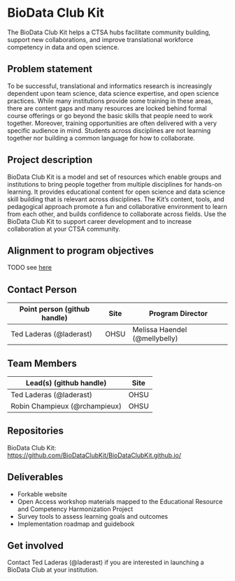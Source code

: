 # BioData Club Kit
The BioData Club Kit helps a CTSA hubs facilitate community building, support new collaborations, and improve translational workforce competency in data and open science.

## Problem statement
To be successful, translational and informatics research is increasingly dependent upon team science, data science expertise, and open science practices. While many institutions provide some training in these areas, there are content gaps and many resources are locked behind formal course offerings or go beyond the basic skills that people need to work together. Moreover, training opportunities are often delivered with a very specific audience in mind. Students across disciplines are not learning together nor building a common language for how to collaborate.

## Project description
BioData Club Kit is a model and set of resources which enable groups and institutions to bring people together from multiple disciplines for hands-on learning. It provides educational content for open science and data science skill building that is relevant across disciplines. The Kit’s content, tools, and pedagogical approach promote a fun and collaborative environment to learn from each other, and builds confidence to collaborate across fields. Use the BioData Club Kit to support career development and to increase collaboration at your CTSA community.

## Alignment to program objectives
TODO see [here](https://github.com/data2health/operations/blob/master/foa.md)

## Contact Person

Point person (github handle) | Site | Program Director
----------|--------------|---------------
Ted Laderas (@laderast) | OHSU | Melissa Haendel (@mellybelly)

## Team Members

Lead(s) (github handle) | Site
----------|--------------|
Ted Laderas (@laderast) | OHSU 
Robin Champieux (@rchampieux) | OHSU

## Repositories

BioData Club Kit: https://github.com/BioDataClubKit/BioDataClubKit.github.io/

## Deliverables

* Forkable website
* Open Access workshop materials mapped to the Educational Resource and Competency Harmonization Project
* Survey tools to assess learning goals and outcomes
* Implementation roadmap and guidebook

## Get involved
Contact Ted Laderas (@laderast) if you are interested in launching a BioData Club at your institution.
